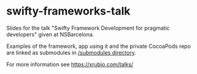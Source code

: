 # swifty-frameworks-talk
Slides for the talk "Swifty Framework Development for pragmatic developers" given at NSBarcelona.

Examples of the framework, app using it and the private CocoaPods repo are linked as submodules in [/submodules directory](https://github.com/xrubioj/swifty-frameworks-talk/tree/master/repos).

For more information see https://xrubio.com/talks/
